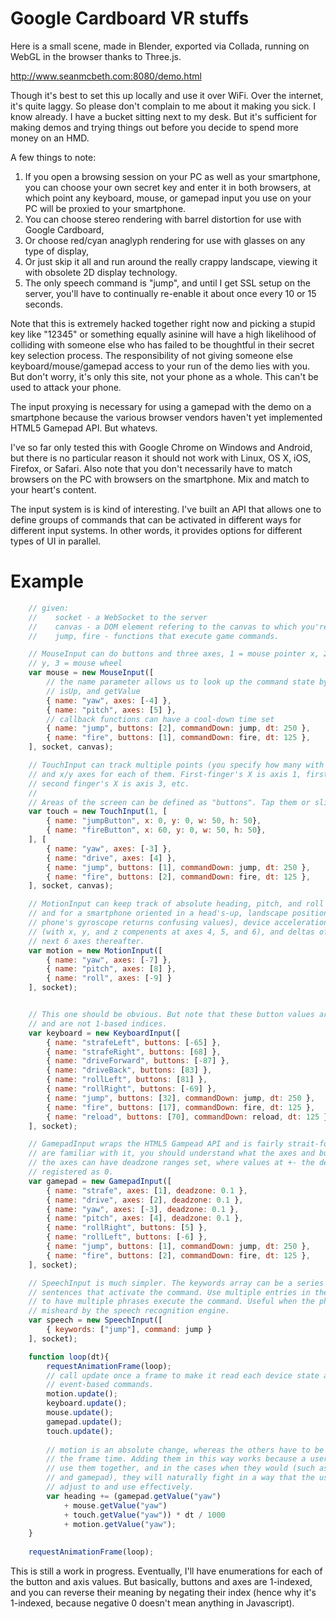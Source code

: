 ﻿# Google Cardboard VR stuffs

Here is a small scene, made in Blender, exported via Collada, running on WebGL in the browser thanks to Three.js.

http://www.seanmcbeth.com:8080/demo.html

Though it's best to set this up locally and use it over WiFi. Over the internet, it's quite laggy. So please don't complain to me about it making you sick. I know already. I have a bucket sitting next to my desk. But it's sufficient for making demos and trying things out before you decide to spend more money on an HMD.

A few things to note:

1. If you open a browsing session on your PC as well as your smartphone, you can choose your own secret key and enter it in both browsers, at which point any keyboard, mouse, or gamepad input you use on your PC will be proxied to your smartphone.
2. You can choose stereo rendering with barrel distortion for use with Google Cardboard,
3. Or choose red/cyan anaglyph rendering for use with glasses on any type of display,
4. Or just skip it all and run around the really crappy landscape, viewing it with obsolete 2D display technology.
5. The only speech command is "jump", and until I get SSL setup on the server, you'll have to continually re-enable it about once every 10 or 15 seconds.

Note that this is extremely hacked together right now and picking a stupid key like "12345" or something equally asinine will have a high likelihood of colliding with someone else who has failed to be thoughtful in their secret key selection process. The responsibility of not giving someone else keyboard/mouse/gamepad access to your run of the demo lies with you. But don't worry, it's only this site, not your phone as a whole. This can't be used to attack your phone. 

The input proxying is necessary for using a gamepad with the demo on a smartphone because the various browser vendors haven't yet implemented HTML5 Gamepad API. But whatevs.

I've so far only tested this with Google Chrome on Windows and Android, but there is no particular reason it should not work with Linux, OS X, iOS, Firefox, or Safari. Also note that you don't necessarily have to match browsers on the PC with browsers on the smartphone. Mix and match to your heart's content.

The input system is is kind of interesting. I've built an API that allows one to define groups of commands that can be activated in different ways for different input systems. In other words, it provides options for different types of UI in parallel.

# Example

````javascript
    // given:
    //    socket - a WebSocket to the server
    //    canvas - a DOM element refering to the canvas to which you're rendering
    //    jump, fire - functions that execute game commands.

    // MouseInput can do buttons and three axes, 1 = mouse pointer x, 2 = mouse pointer
    // y, 3 = mouse wheel
    var mouse = new MouseInput([
        // the name parameter allows us to look up the command state by name with isDown, 
        // isUp, and getValue
        { name: "yaw", axes: [-4] },
        { name: "pitch", axes: [5] },
        // callback functions can have a cool-down time set
        { name: "jump", buttons: [2], commandDown: jump, dt: 250 },
        { name: "fire", buttons: [1], commandDown: fire, dt: 125 },
    ], socket, canvas);

    // TouchInput can track multiple points (you specify how many with the first parameter),
    // and x/y axes for each of them. First-finger's X is axis 1, first-finger's Y is axis 2,
    // second finger's X is axis 3, etc.
    //
    // Areas of the screen can be defined as "buttons". Tap them or slide in out of them.
    var touch = new TouchInput(1, [
        { name: "jumpButton", x: 0, y: 0, w: 50, h: 50},
        { name: "fireButton", x: 60, y: 0, w: 50, h: 50},
    ], [
        { name: "yaw", axes: [-3] },
        { name: "drive", axes: [4] },
        { name: "jump", buttons: [1], commandDown: jump, dt: 250 },
        { name: "fire", buttons: [2], commandDown: fire, dt: 125 },
    ], socket, canvas);

    // MotionInput can keep track of absolute heading, pitch, and roll (axes 1, 2, and 3,
    // and for a smartphone oriented in a head's-up, landscape position, as otherwise the 
    // phone's gyroscope returns confusing values), device acceleration, including gravity
    // (with x, y, and z compenents at axes 4, 5, and 6), and deltas of each value in the
    // next 6 axes thereafter. 
    var motion = new MotionInput([
        { name: "yaw", axes: [-7] },
        { name: "pitch", axes: [8] },
        { name: "roll", axes: [-9] }
    ], socket);


    // This one should be obvious. But note that these button values are keyCodes directly
    // and are not 1-based indices.
    var keyboard = new KeyboardInput([
        { name: "strafeLeft", buttons: [-65] },
        { name: "strafeRight", buttons: [68] },
        { name: "driveForward", buttons: [-87] },
        { name: "driveBack", buttons: [83] },
        { name: "rollLeft", buttons: [81] },
        { name: "rollRight", buttons: [-69] },
        { name: "jump", buttons: [32], commandDown: jump, dt: 250 },
        { name: "fire", buttons: [17], commandDown: fire, dt: 125 },
        { name: "reload", buttons: [70], commandDown: reload, dt: 125 },
    ], socket);

    // GamepadInput wraps the HTML5 Gampead API and is fairly strait-forward, and if you
    // are familiar with it, you should understand what the axes and buttons mean. Also,
    // the axes can have deadzone ranges set, where values at +- the deadzone value are
    // registered as 0.
    var gamepad = new GamepadInput([
        { name: "strafe", axes: [1], deadzone: 0.1 },
        { name: "drive", axes: [2], deadzone: 0.1 },
        { name: "yaw", axes: [-3], deadzone: 0.1 },
        { name: "pitch", axes: [4], deadzone: 0.1 },
        { name: "rollRight", buttons: [5] },
        { name: "rollLeft", buttons: [-6] },
        { name: "jump", buttons: [1], commandDown: jump, dt: 250 },
        { name: "fire", buttons: [2], commandDown: fire, dt: 125 },
    ], socket);

    // SpeechInput is much simpler. The keywords array can be a series of words or
    // sentences that activate the command. Use multiple entries in the array to be able
    // to have multiple phrases execute the command. Useful when the phrase can be
    // misheard by the speech recognition engine.
    var speech = new SpeechInput([
        { keywords: ["jump"], command: jump }
    ], socket);

    function loop(dt){
        requestAnimationFrame(loop);
        // call update once a frame to make it read each device state and execute any
        // event-based commands.
        motion.update();
        keyboard.update();
        mouse.update();
        gamepad.update();
        touch.update();
        
        // motion is an absolute change, whereas the others have to be scaled to
        // the frame time. Adding them in this way works because a user would rarely
        // use them together, and in the cases when they would (such as motion tracking
        // and gamepad), they will naturally fight in a way that the user can easily
        // adjust to and use effectively.
        var heading += (gamepad.getValue("yaw") 
            + mouse.getValue("yaw")
            + touch.getValue("yaw")) * dt / 1000
            + motion.getValue("yaw");
    }
    
    requestAnimationFrame(loop);
````

This is still a work in progress. Eventually, I'll have enumerations for each of the button and axis values. But basically, buttons and axes are 1-indexed, and you can reverse their meaning by negating their index (hence why it's 1-indexed, because negative 0 doesn't mean anything in Javascript).
